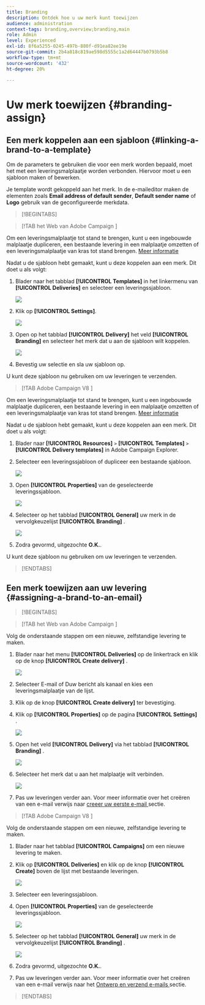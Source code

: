 ```yaml
---
title: Branding
description: Ontdek hoe u uw merk kunt toewijzen
audience: administration
context-tags: branding,overview;branding,main
role: Admin
level: Experienced
exl-id: 8f6a5255-0245-497b-880f-d91ea82ee19e
source-git-commit: 2b4a818c819ae598d5555c1a2d64447b0793b5b8
workflow-type: tm+mt
source-wordcount: '432'
ht-degree: 20%

---
```


# Uw merk toewijzen {#branding-assign}

## Een merk koppelen aan een sjabloon {#linking-a-brand-to-a-template}

Om de parameters te gebruiken die voor een merk worden bepaald, moet het met een leveringsmalplaatje worden verbonden. Hiervoor moet u een sjabloon maken of bewerken.

Je template wordt gekoppeld aan het merk. In de e-maileditor maken de elementen zoals **Email address of default sender**, **Default sender name** of **Logo** gebruik van de geconfigureerde merkdata.

>[!BEGINTABS]

>[!TAB  het Web van Adobe Campaign ]

Om een leveringsmalplaatje tot stand te brengen, kunt u een ingebouwde malplaatje dupliceren, een bestaande levering in een malplaatje omzetten of een leveringsmalplaatje van kras tot stand brengen. [Meer informatie](../../msg/delivery-template.md)

Nadat u de sjabloon hebt gemaakt, kunt u deze koppelen aan een merk. Dit doet u als volgt:

1. Blader naar het tabblad **[!UICONTROL Templates]** in het linkermenu van **[!UICONTROL Deliveries]** en selecteer een leveringssjabloon.

   ![](assets/branding_assign_web_1.png)

1. Klik op **[!UICONTROL Settings]**.

   ![](assets/branding_assign_web_2.png)

1. Open op het tabblad **[!UICONTROL Delivery]** het veld **[!UICONTROL Branding]** en selecteer het merk dat u aan de sjabloon wilt koppelen.

   ![](assets/branding_assign_web_3.png)

1. Bevestig uw selectie en sla uw sjabloon op.

U kunt deze sjabloon nu gebruiken om uw leveringen te verzenden.

>[!TAB  Adobe Campaign V8 ]

Om een leveringsmalplaatje tot stand te brengen, kunt u een ingebouwde malplaatje dupliceren, een bestaande levering in een malplaatje omzetten of een leveringsmalplaatje van kras tot stand brengen. [Meer informatie](https://experienceleague.adobe.com/docs/campaign/campaign-v8/send/create-templates.html)

Nadat u de sjabloon hebt gemaakt, kunt u deze koppelen aan een merk. Dit doet u als volgt:

1. Blader naar **[!UICONTROL Resources]** `>` **[!UICONTROL Templates]** `>` **[!UICONTROL Delivery templates]** in Adobe Campaign Explorer.

1. Selecteer een leveringssjabloon of dupliceer een bestaande sjabloon.

   ![](assets/branding_assign_V8_1.png)

1. Open **[!UICONTROL Properties]** van de geselecteerde leveringssjabloon.

   ![](assets/branding_assign_V8_2.png)

1. Selecteer op het tabblad **[!UICONTROL General]** uw merk in de vervolgkeuzelijst **[!UICONTROL Branding]** .

   ![](assets/branding_assign_V8_3.png)

1. Zodra gevormd, uitgezochte **O.K.**.

U kunt deze sjabloon nu gebruiken om uw leveringen te verzenden.

>[!ENDTABS]

## Een merk toewijzen aan uw levering {#assigning-a-brand-to-an-email}

>[!BEGINTABS]

>[!TAB  het Web van Adobe Campaign ]

Volg de onderstaande stappen om een nieuwe, zelfstandige levering te maken.

1. Blader naar het menu **[!UICONTROL Deliveries]** op de linkertrack en klik op de knop **[!UICONTROL Create delivery]** .

   ![](assets/branding_assign_web_4.png)

1. Selecteer E-mail of Duw bericht als kanaal en kies een leveringsmalplaatje van de lijst.

1. Klik op de knop **[!UICONTROL Create delivery]** ter bevestiging.

1. Klik op **[!UICONTROL Properties]** op de pagina **[!UICONTROL Settings]** .

   ![](assets/branding_assign_web_5.png)

1. Open het veld **[!UICONTROL Delivery]** via het tabblad **[!UICONTROL Branding]** .

   ![](assets/branding_assign_web_6.png)

1. Selecteer het merk dat u aan het malplaatje wilt verbinden.

   ![](assets/branding_assign_web_7.png)

1. Pas uw leveringen verder aan. Voor meer informatie over het creëren van een e-mail verwijs naar [ creeer uw eerste e-mail ](../../email/create-email.md) sectie.

>[!TAB  Adobe Campaign V8 ]

Volg de onderstaande stappen om een nieuwe, zelfstandige levering te maken.

1. Blader naar het tabblad **[!UICONTROL Campaigns]** om een nieuwe levering te maken.

1. Klik op **[!UICONTROL Deliveries]** en klik op de knop **[!UICONTROL Create]** boven de lijst met bestaande leveringen.

   ![](assets/branding_assign_V8_4.png)

1. Selecteer een leveringssjabloon.

1. Open **[!UICONTROL Properties]** van de geselecteerde leveringssjabloon.

   ![](assets/branding_assign_V8_5.png)

1. Selecteer op het tabblad **[!UICONTROL General]** uw merk in de vervolgkeuzelijst **[!UICONTROL Branding]** .

   ![](assets/branding_assign_V8_6.png)

1. Zodra gevormd, uitgezochte **O.K.**.

1. Pas uw leveringen verder aan. Voor meer informatie over het creëren van een e-mail verwijs naar het [ Ontwerp en verzend e-mails ](../../email/create-email.md) sectie.

>[!ENDTABS]
